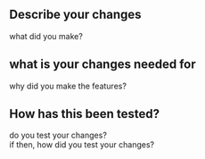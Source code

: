 ## Describe your changes
what did you make?

## what is your changes needed for 
why did you make the features?

## How has this been tested?
do you test your changes?  
if then, how did you test your changes?